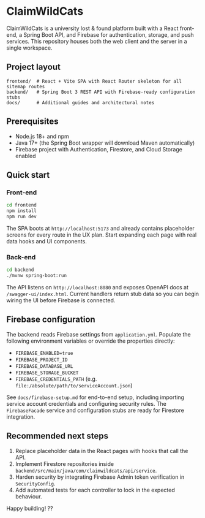# ClaimWildCats

ClaimWildCats is a university lost & found platform built with a React front-end, a Spring Boot API, and Firebase for authentication, storage, and push services. This repository houses both the web client and the server in a single workspace.

## Project layout

```
frontend/  # React + Vite SPA with React Router skeleton for all sitemap routes
backend/   # Spring Boot 3 REST API with Firebase-ready configuration stubs
docs/      # Additional guides and architectural notes
```

## Prerequisites

- Node.js 18+ and npm
- Java 17+ (the Spring Boot wrapper will download Maven automatically)
- Firebase project with Authentication, Firestore, and Cloud Storage enabled

## Quick start

### Front-end

```bash
cd frontend
npm install
npm run dev
```

The SPA boots at `http://localhost:5173` and already contains placeholder screens for every route in the UX plan. Start expanding each page with real data hooks and UI components.

### Back-end

```bash
cd backend
./mvnw spring-boot:run
```

The API listens on `http://localhost:8080` and exposes OpenAPI docs at `/swagger-ui/index.html`. Current handlers return stub data so you can begin wiring the UI before Firebase is connected.

## Firebase configuration

The backend reads Firebase settings from `application.yml`. Populate the following environment variables or override the properties directly:

- `FIREBASE_ENABLED=true`
- `FIREBASE_PROJECT_ID`
- `FIREBASE_DATABASE_URL`
- `FIREBASE_STORAGE_BUCKET`
- `FIREBASE_CREDENTIALS_PATH` (e.g. `file:/absolute/path/to/serviceAccount.json`)

See `docs/firebase-setup.md` for end-to-end setup, including importing service account credentials and configuring security rules. The `FirebaseFacade` service and configuration stubs are ready for Firestore integration.

## Recommended next steps

1. Replace placeholder data in the React pages with hooks that call the API.
2. Implement Firestore repositories inside `backend/src/main/java/com/claimwildcats/api/service`.
3. Harden security by integrating Firebase Admin token verification in `SecurityConfig`.
4. Add automated tests for each controller to lock in the expected behaviour.

Happy building! ??
